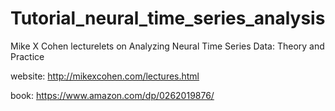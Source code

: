 # Tutorial_neural_time_series_analysis
Mike X Cohen lecturelets on Analyzing Neural Time Series Data: Theory and Practice 

website: http://mikexcohen.com/lectures.html

book: https://www.amazon.com/dp/0262019876/
